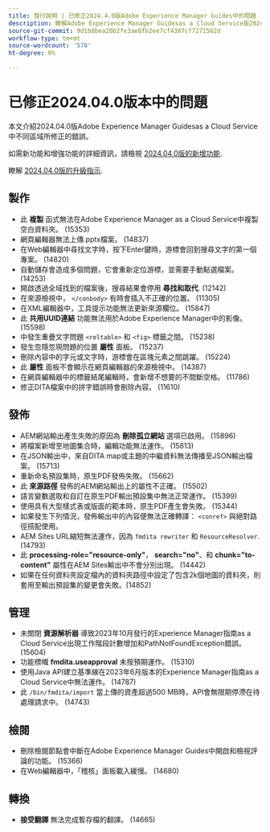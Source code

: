 ```yaml
---
title: 發行說明 | 已修正2024.4.0版Adobe Experience Manager Guides中的問題
description: 瞭解Adobe Experience Manager Guidesas a Cloud Service版2024.04.0中的錯誤修正。
source-git-commit: 9d1b0bea20b2fe3ae8fb2ee7cf4387cf7271562d
workflow-type: tm+mt
source-wordcount: '578'
ht-degree: 0%

---
```



# 已修正2024.04.0版本中的問題

本文介紹2024.04.0版Adobe Experience Manager Guidesas a Cloud Service中不同區域所修正的錯誤。

如需新功能和增強功能的詳細資訊，請檢視 [2024.04.0版的新增功能](whats-new-2024-04-0.md).

瞭解 [2024.04.0版的升級指示](upgrade-instructions-2024-04-0.md).

## 製作

- 此 **複製** 函式無法在Adobe Experience Manager as a Cloud Service中複製空白資料夾。 (15353)
- 網頁編輯器無法上傳.pptx檔案。 (14837)
- 在Web編輯器中尋找文字時，按下Enter鍵時，游標會回到搜尋文字的第一個專案。 (14820)
- 自動儲存會造成多個問題，它會重新定位游標，並需要手動點選檔案。 (14253)
- 開啟透過全域找到的檔案後，搜尋結果會停用 **尋找和取代**. (12142)
- 在來源檢視中， `</conbody>` 有時會插入不正確的位置。 (11305)
- 在XML編輯器中，工具提示功能無法更新來源欄位。 (15847)
- 此 **共用UUID連結** 功能無法用於Adobe Experience Manager中的影像。 (15598)
- 中發生重疊文字問題 `<reltable>` 和 `<fig>` 標籤之間。 (15238)
- 發生忽隱忽現問題的位置 **屬性** 面板。 (15237)
- 刪除內容中的字元或文字時，游標會在區塊元素之間跳躍。 (15224)
- 此 **屬性** 面板不會顯示在網頁編輯器的來源檢視中。 (14387)
- 在網頁編輯器中的標籤結尾編輯時，會新增不想要的不間斷空格。 (11786)
- 修正DITA檔案中的拼字錯誤時會刪除內容。 (11610)


## 發佈

- AEM網站輸出產生失敗的原因為 **刪除孤立網站** 選項已啟用。 (15896)
- 將檔案新增至地圖集合時，編輯功能無法運作。 (15813)
- 在JSON輸出中，來自DITA map或主題的中繼資料無法傳播至JSON輸出檔案。 (15713)
- 重新命名預設集時，原生PDF發佈失敗。 (15662)
- 此 **來源路徑** 發佈的AEM網站輸出上的屬性不正確。 (15502)
- 語言變數選取和自訂在原生PDF輸出預設集中無法正常運作。 (15399)
- 使用具有大型樣式表或版面的範本時，原生PDF產生會失敗。 (15344)
- 如果發生下列情況，發佈輸出中的內容便無法正確轉譯： `<conref>` 與絕對路徑搭配使用。
- AEM Sites URL縮短無法運作，因為 `fmdita rewriter` 和 `ResourceResolver`. (14793)
- 此 **processing-role=&quot;resource-only&quot;**， **search=&quot;no&quot;**、和 **chunk=&quot;to-content&quot;** 屬性在AEM Sites輸出中不會分別出現。 (14442)
- 如果在任何資料夾設定檔內的資料夾路徑中設定了包含2k個地圖的資料夾，則套用至輸出預設集的變更會失敗。(14852)

## 管理

- 未關閉 **資源解析器** 導致2023年10月發行的Experience Manager指南as a Cloud Service出現工作階段計數增加和PathNotFoundException錯誤。 (15604)
- 功能標幟 **fmdita.useapproval** 未按預期運作。 (15310)
- 使用Java API建立基準線在2023年6月版本的Experience Manager指南as a Cloud Service中無法運作。 (14787)
- 此 `/bin/fmdita/import` 當上傳的資產超過500 MB時，API會無限期停滯在待處理請求中。 (14743)

## 檢閱

- 刪除檢閱節點會中斷在Adobe Experience Manager Guides中開啟和檢視評論的功能。 (15366)
- 在Web編輯器中，「稽核」面板載入緩慢。 (14680)

## 轉換

- **接受翻譯** 無法完成暫存檔的翻譯。 (14665)

